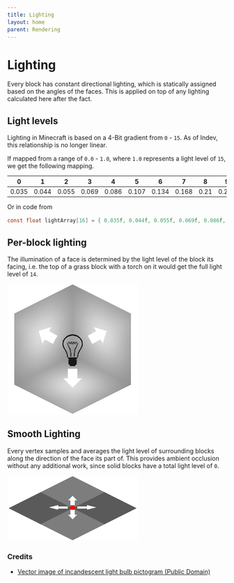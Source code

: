 ```yaml
---
title: Lighting
layout: home
parent: Rendering
---
```


# Lighting
Every block has constant directional lighting, which is statically assigned based on
the angles of the faces. This is applied on top of any lighting calculated here after the fact.

## Light levels
Lighting in Minecraft is based on a 4-Bit gradient from `0` - `15`. As of Indev, this relationship is no longer linear.

If mapped from a range of `0.0` - `1.0`, where `1.0` represents a light level of `15`, we get the following mapping.

| 0 | 1 | 2 | 3 | 4 | 5 | 6 | 7 | 8 | 9 | 10 | 11 | 12 | 13 | 14 | 15 |
| --- | --- | --- | --- | --- | --- | --- | --- | --- | --- | --- | --- | --- | --- | --- | --- |
| 0.035 | 0.044 | 0.055 | 0.069 | 0.086 | 0.107 | 0.134 | 0.168 | 0.21 | 0.262 | 0.328 | 0.41 | 0.512 | 0.64 | 0.8 | 1.0f |

Or in code from

```c
const float lightArray[16] = { 0.035f, 0.044f, 0.055f, 0.069f, 0.086f, 0.107f, 0.134f, 0.168f, 0.21f, 0.262f, 0.328f, 0.41f, 0.512f, 0.64f, 0.8f, 1.0f };
```

## Per-block lighting
The illumination of a face is determined by the light level of the block its facing, i.e. the top of a grass block with a torch on it would get the full light level of `14`.

![](facelighting.png)

## Smooth Lighting
Every vertex samples and averages the light level of surrounding blocks along the direction of the face its part of. This provides ambient occlusion without any additional work, since solid blocks have a total light level of `0`.

![](smoothlighting.png)

### Credits
- [Vector image of incandescent light bulb pictogram (Public Domain)](https://publicdomainvectors.org/en/free-clipart/Vector-image-of-incandescent-light-bulb-pictogram/23310.html)